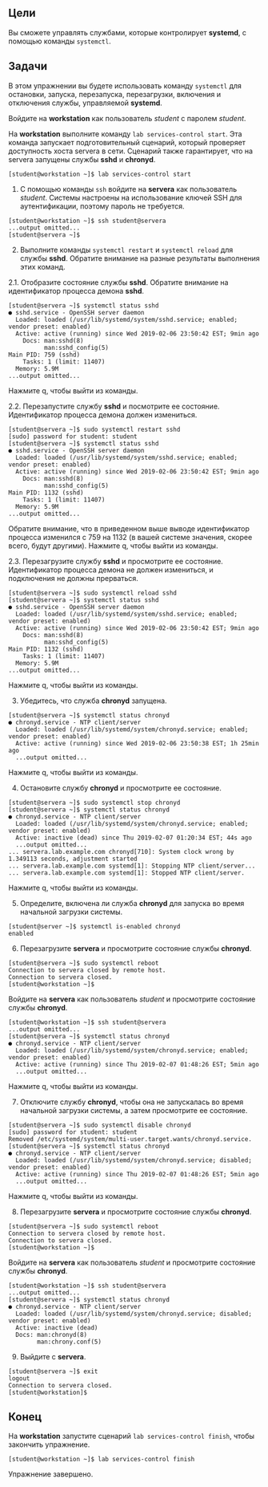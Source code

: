 ## Цели

Вы сможете управлять службами, которые контролирует **systemd**, с помощью команды `systemctl`.


## Задачи

В этом упражнении вы будете использовать команду `systemctl` для остановки, запуска, перезапуска, перезагрузки, включения и отключения службы, управляемой **systemd**.

Войдите на **workstation** как пользователь *student* с паролем *student*.

На **workstation** выполните команду `lab services-control start`. Эта команда запускает подготовительный сценарий, который проверяет доступность хоста servera в сети. Сценарий также гарантирует, что на servera запущены службы **sshd** и **chronyd**.

```
[student@workstation ~]$ lab services-control start
```

1.	С помощью команды `ssh` войдите на **servera** как пользователь *student*. Системы настроены на использование ключей SSH для аутентификации, поэтому пароль не требуется.

  ```
  [student@workstation ~]$ ssh student@servera
  ...output omitted...
  [student@servera ~]$ 
  ```

2.	Выполните команды `systemctl restart` и `systemctl reload` для службы **sshd**. Обратите внимание на разные результаты выполнения этих команд.

  2.1.	Отобразите состояние службы **sshd**. Обратите внимание на идентификатор процесса демона **sshd**.

  ```
  [student@servera ~]$ systemctl status sshd
  ● sshd.service - OpenSSH server daemon
    Loaded: loaded (/usr/lib/systemd/system/sshd.service; enabled; vendor preset: enabled)
    Active: active (running) since Wed 2019-02-06 23:50:42 EST; 9min ago
      Docs: man:sshd(8)
            man:sshd_config(5)
  Main PID: 759 (sshd)
      Tasks: 1 (limit: 11407)
    Memory: 5.9M
  ...output omitted...
  ```

  Нажмите q, чтобы выйти из команды.

  2.2.	Перезапустите службу **sshd** и посмотрите ее состояние. Идентификатор процесса демона должен измениться.

  ```
  [student@servera ~]$ sudo systemctl restart sshd
  [sudo] password for student: student
  [student@servera ~]$ systemctl status sshd
  ● sshd.service - OpenSSH server daemon
    Loaded: loaded (/usr/lib/systemd/system/sshd.service; enabled; vendor preset: enabled)
    Active: active (running) since Wed 2019-02-06 23:50:42 EST; 9min ago
      Docs: man:sshd(8)
            man:sshd_config(5)
  Main PID: 1132 (sshd)
      Tasks: 1 (limit: 11407)
    Memory: 5.9M
  ...output omitted...
  ```

  Обратите внимание, что в приведенном выше выводе идентификатор процесса изменился с 759 на 1132 (в вашей системе значения, скорее всего, будут другими). Нажмите q, чтобы выйти из команды.

  2.3.	Перезагрузите службу **sshd** и просмотрите ее состояние. Идентификатор процесса демона не должен измениться, и подключения не должны прерваться.

  ```
  [student@servera ~]$ sudo systemctl reload sshd
  [student@servera ~]$ systemctl status sshd
  ● sshd.service - OpenSSH server daemon
    Loaded: loaded (/usr/lib/systemd/system/sshd.service; enabled; vendor preset: enabled)
    Active: active (running) since Wed 2019-02-06 23:50:42 EST; 9min ago
      Docs: man:sshd(8)
            man:sshd_config(5)
  Main PID: 1132 (sshd)
      Tasks: 1 (limit: 11407)
    Memory: 5.9M
  ...output omitted...
  ```

  Нажмите q, чтобы выйти из команды.

3.	Убедитесь, что служба **chronyd** запущена.

  ```
  [student@servera ~]$ systemctl status chronyd
  ● chronyd.service - NTP client/server
    Loaded: loaded (/usr/lib/systemd/system/chronyd.service; enabled; vendor preset: enabled)
    Active: active (running) since Wed 2019-02-06 23:50:38 EST; 1h 25min ago
    ...output omitted...
  ```

  Нажмите q, чтобы выйти из команды.

4.	Остановите службу **chronyd** и просмотрите ее состояние.

  ```
  [student@servera ~]$ sudo systemctl stop chronyd
  [student@servera ~]$ systemctl status chronyd
  ● chronyd.service - NTP client/server
    Loaded: loaded (/usr/lib/systemd/system/chronyd.service; enabled; vendor preset: enabled)
    Active: inactive (dead) since Thu 2019-02-07 01:20:34 EST; 44s ago
    ...output omitted...
  ... servera.lab.example.com chronyd[710]: System clock wrong by 1.349113 seconds, adjustment started
  ... servera.lab.example.com systemd[1]: Stopping NTP client/server...
  ... servera.lab.example.com systemd[1]: Stopped NTP client/server.
  ```

  Нажмите q, чтобы выйти из команды.

5.	Определите, включена ли служба **chronyd** для запуска во время начальной загрузки системы.

  ```
  [student@server ~]$ systemctl is-enabled chronyd
  enabled
  ```

6.	Перезагрузите **servera** и просмотрите состояние службы **chronyd**.

  ```
  [student@servera ~]$ sudo systemctl reboot
  Connection to servera closed by remote host.
  Connection to servera closed.
  [student@workstation ~]$ 
  ```


  Войдите на **servera** как пользователь *student* и просмотрите состояние службы **chronyd**.

  ```
  [student@workstation ~]$ ssh student@servera
  ...output omitted...
  [student@servera ~]$ systemctl status chronyd
  ● chronyd.service - NTP client/server
    Loaded: loaded (/usr/lib/systemd/system/chronyd.service; enabled; vendor preset: enabled)
    Active: active (running) since Thu 2019-02-07 01:48:26 EST; 5min ago
    ...output omitted...
  ```

  Нажмите q, чтобы выйти из команды.

7.	Отключите службу **chronyd**, чтобы она не запускалась во время начальной загрузки системы, а затем просмотрите ее состояние.

  ```
  [student@servera ~]$ sudo systemctl disable chronyd
  [sudo] password for student: student
  Removed /etc/systemd/system/multi-user.target.wants/chronyd.service.
  [student@servera ~]$ systemctl status chronyd
  ● chronyd.service - NTP client/server
    Loaded: loaded (/usr/lib/systemd/system/chronyd.service; disabled; vendor preset: enabled)
    Active: active (running) since Thu 2019-02-07 01:48:26 EST; 5min ago
    ...output omitted...
  ```

  Нажмите q, чтобы выйти из команды.

8.	Перезагрузите **servera** и просмотрите состояние службы **chronyd**.

  ```
  [student@servera ~]$ sudo systemctl reboot
  Connection to servera closed by remote host.
  Connection to servera closed.
  [student@workstation ~]$ 
  ```

  Войдите на **servera** как пользователь *student* и просмотрите состояние службы **chronyd**.

  ```
  [student@workstation ~]$ ssh student@servera
  ...output omitted...
  [student@servera ~]$ systemctl status chronyd
  ● chronyd.service - NTP client/server
    Loaded: loaded (/usr/lib/systemd/system/chronyd.service; disabled; vendor preset: enabled)
    Active: inactive (dead)
    Docs: man:chronyd(8)
          man:chrony.conf(5)
  ```

9.	Выйдите с **servera**.

  ```
  [student@servera ~]$ exit
  logout
  Connection to servera closed.
  [student@workstation]$ 
  ```

## Конец

На **workstation** запустите сценарий `lab services-control finish`, чтобы закончить упражнение.

```
[student@workstation ~]$ lab services-control finish
```

Упражнение завершено.

